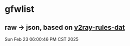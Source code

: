 # gfwlist
## raw -> json, based on [v2ray-rules-dat](https://github.com/Loyalsoldier/v2ray-rules-dat)
Sun Feb 23 06:00:46 PM CST 2025

